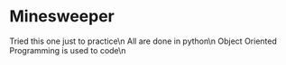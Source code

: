 # Minesweeper
Tried this one just to practice\n
All are done in python\n
Object Oriented Programming is used to code\n

